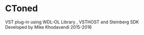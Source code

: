 # CToned
VST plug-in using WDL-OL Library , VSTHOST and Steinberg SDK
Developed by Mike Khodavandi 2015-2016
